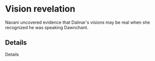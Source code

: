 # Vision revelation
Navani uncovered evidence that Dalinar's visions may be real when she recognized he was speaking Dawnchant.

## Details
Details
